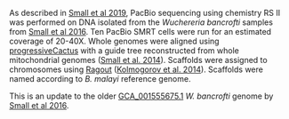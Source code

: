 As described in [Small et al 2019](https://pubmed.ncbi.nlm.nih.gov/31077328/), PacBio sequencing using chemistry RS II was performed on DNA isolated from the _Wuchereria bancrofti_ samples from [Small et al 2016](http://europepmc.org/abstract/MED/26850696). Ten PacBio SMRT cells were run for an estimated coverage of 20-40X. Whole genomes were aligned using [progressiveCactus](https://github.com/glennhickey/progressiveCactus) with a guide tree reconstructed from whole mitochondrial genomes ([Small et al. 2014](https://www.ncbi.nlm.nih.gov/pmc/articles/PMC4257870/)⁠). Scaffolds were assigned to chromosomes using [Ragout](https://github.com/fenderglass/Ragout) ([Kolmogorov et al. 2014](https://pubmed.ncbi.nlm.nih.gov/24931998/)). Scaffolds were named according to _B. malayi_ reference genome.

This is an update to the older [GCA_001555675.1](https://www.ebi.ac.uk/ena/browser/view/GCA_001555675.1) _W. bancrofti_ genome by [Small et al 2016](http://europepmc.org/abstract/MED/26850696).
